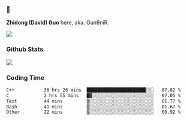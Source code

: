 ### 👋 

**Zhidong (David) Guo** here, aka. Gun9niR.

![](https://komarev.com/ghpvc/?username=Gun9niR&label=Total+Views)

### Github Stats

<img src="https://github-readme-stats.vercel.app/api?username=Gun9niR&count_private=true&show_icons=true&theme=vue-dark&hide_title=true">

### Coding Time

<!--START_SECTION:waka-->

```txt
C++           36 hrs 26 mins  ██████████████████████░░░   87.82 %
C             2 hrs 55 mins   █▓░░░░░░░░░░░░░░░░░░░░░░░   07.05 %
Text          44 mins         ▒░░░░░░░░░░░░░░░░░░░░░░░░   01.77 %
Bash          41 mins         ▒░░░░░░░░░░░░░░░░░░░░░░░░   01.67 %
Other         22 mins         ▒░░░░░░░░░░░░░░░░░░░░░░░░   00.92 %
```

<!--END_SECTION:waka-->
